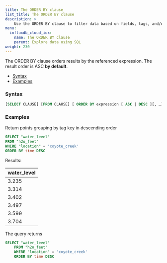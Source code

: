 ```yaml
---
title: The ORDER BY clause
list_title: The ORDER BY clause
description: > 
    Use the ORDER BY clause to filter data based on fields, tags, and/or timestamps.
menu:
  influxdb_cloud_iox:
    name: The ORDER BY clause
    parent: Explore data using SQL
weight: 230
---
```


The ORDER BY clause orders results by the referenced expression.  The result order is ASC **by default**.

- [Syntax](#syntax)
- [Examples](#examples)

### Syntax

```sql
[SELECT CLAUSE] [FROM CLAUSE] [ ORDER BY expression [ ASC | DESC ][, …] ]
```

### Examples

Return points grouping by tag key in descending order

```sql
SELECT "water_level" 
FROM "h2o_feet" 
WHERE "location" = 'coyote_creek'  
ORDER BY time DESC
```

Results:

| water_level |
| :---------- |
| 3.235       |
| 3.314       |
| 3.402       |
| 3.497       |
| 3.599       |
| 3.704       |


The query returns 


```sql
SELECT "water_level" 
    FROM "h2o_feet" 
    WHERE "location" = 'coyote_creek'  
    ORDER BY time DESC
```
